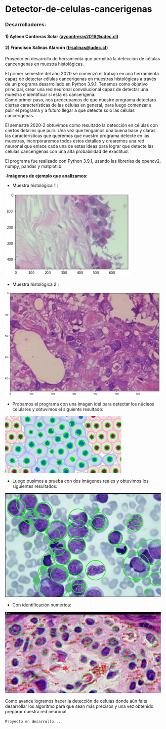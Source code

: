 # Detector-de-celulas-cancerigenas
### Desarrolladores: 

#### 1) Ayleen Contreras Solar  (<aycontreras2016@udec.cl>)         
#### 2) Francisco Salinas Alarcón (<frsalinas@udec.cl>)
      
Proyecto en desarrollo de herramienta que permitirá la detección de células cancerígenas en muestra histológicas.


El primer semestre del año 2020 se comenzó el trabajo en una herramienta capaz de detectar células cancerígenas en muestras histológicas a través de un programa desarrollado en Python 3.9.1.
Tenemos como objetivo principal, crear una red neuronal convolucional capaz de detectar una muestra e identificar si esta es cancerígena.  
Como primer paso, nos preocupamos de que nuestro programa detectara ciertas características de las células en general, para luego comenzar a pulir el programa y a futuro llegar a que detecte solo las células cancerígenas. 

El semestre 2020-2 obtuvimos como resultado la detección en células con ciertos detalles que pulir. Una vez que tengamos una buena base y claras las características que queremos que nuestro programa detecte en las muestras, incorporaremos todos estos detalles y crearemos una red neuronal que enlace cada una de estas ideas para lograr que detecte las células cancerígenas con una alta probabilidad de exactitud.


El programa  fue realizado con Python 3.9.1, usando las librerías de opencv2, numpy, pandas y matplotlib.

-**Imágenes de ejemplo que analizamos:**


- Muestra histológica 1 :


![](img_/Ejemplo1.PNG)


- Muestra histológica 2 :


![](img_/Ejemplo2.PNG)


- Probamos el programa con una imagen idel  para detectar los núcleos celulares y obtuvimos el siguiente resultado:

![](img_/Ejemploideal.PNG)

- Luego pusimos a prueba con  dos imágenes reales y obtuvimos los siguientes resultados:

![](img_/Ejemplodetec2.PNG)

- Con identificación numérica:

![](img_/Ejemplodetec.PNG)

Como avance logramos hacer la detección de células donde aún falta desarrollar los algoritmo para que sean más precisos y una vez obtenido preparar nuestra red neuronal.


`Proyecto en desarrollo...`
